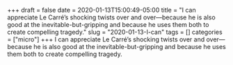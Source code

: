 +++draft = falsedate = 2020-01-13T15:00:49-05:00title = "I can appreciate Le Carré’s shocking twists over and over—because he is also good at the inevitable-but-gripping and because he uses them both to create compelling tragedy."slug = "2020-01-13-I-can"tags = []categories = ["micro"]+++I can appreciate Le Carré’s shocking twists over and over—because he is also good at the inevitable-but-gripping and because he uses them both to create compelling tragedy.